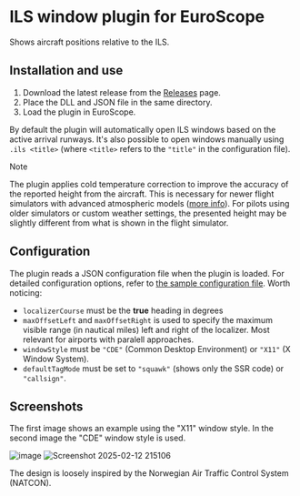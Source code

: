 # ILS window plugin for EuroScope

Shows aircraft positions relative to the ILS.

## Installation and use

1. Download the latest release from the [Releases](https://github.com/EvenAR/ILS-Window/releases) page.
2. Place the DLL and JSON file in the same directory.
3. Load the plugin in EuroScope.

By default the plugin will automatically open ILS windows based on the active arrival runways. It's also possible to open windows manually using `.ils <title>` (where `<title>` refers to the `"title"` in the configuration file).

> [!NOTE]
> The plugin applies cold temperature correction to improve the accuracy of the reported height from the aircraft. This is necessary for newer flight simulators with advanced atmospheric models ([more info](https://forums.flightsimulator.com/t/vatsim-ivao-pilotedge-users-be-aware-of-an-important-bug/426142)). For pilots using older simulators or custom weather settings, the presented height may be slightly different from what is shown in the flight simulator.

## Configuration

The plugin reads a JSON configuration file when the plugin is loaded. For detailed configuration options, refer to [the sample configuration file](/Sample%20config). Worth noticing:

- `localizerCourse` must be the **true** heading in degrees
- `maxOffsetLeft` and `maxOffsetRight` is used to specify the maximum visible range (in nautical miles) left and right of the localizer. Most relevant for airports with paralell approaches.
- `windowStyle` must be `"CDE"` (Common Desktop Environment) or `"X11"` (X Window System).
- `defaultTagMode` must be set to `"squawk"` (shows only the SSR code) or `"callsign"`.

## Screenshots

The first image shows an example using the "X11" window style. In the second image the "CDE" window style is used.

![image](https://github.com/user-attachments/assets/6dc74ee9-8536-46ee-a3ff-6e04dc470536) ![Screenshot 2025-02-12 215106](https://github.com/user-attachments/assets/0fa96a95-b088-4f0c-92d3-fc6df11aef1e)

The design is loosely inspired by the Norwegian Air Traffic Control System (NATCON).
